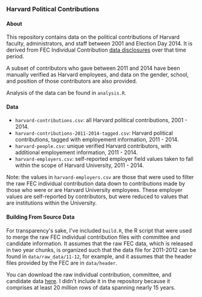 ### Harvard Political Contributions

#### About

This repository contains data on the political contributions of Harvard faculty, administrators, and staff between 2001 and Election Day 2014. It is derived from FEC Individual Contribution [data disclosures](http://www.fec.gov/finance/disclosure/ftpdet.shtml) over that time period. 

A subset of contributors who gave between 2011 and 2014 have been manually verified as Harvard employees, and data on the gender, school, and position of those contributors are also provided. 

Analysis of the data can be found in ```analysis.R```.

#### Data

* ```harvard-contributions.csv```: all Harvard political contributions, 2001 - 2014. 
* ```harvard-contributions-2011-2014-tagged.csv```: Harvard political contributions, tagged with employement information, 2011 - 2014. 
* ```harvard-people.csv```: unique verified Harvard contributors, with additional employement information, 2011 - 2014.  
* ```harvard-employers.csv```: self-reported employer field values taken to fall within the scope of Harvard University, 2011 - 2014. 

Note: the values in ```harvard-employers.csv``` are those that were used to filter the raw FEC individual contribution data down to contributions made by those who were or are Harvard University employees. These employer values are self-reported by contributors, but were reduced to values that are institutions within the University. 

#### Building From Source Data

For transparency's sake, I've included ```build.R```, the R script that were used to  merge the raw FEC individual contribution files with committee and candidate information. It assumes that the raw FEC data, which is released in two year chunks, is organized such that the data file for 2011-2012 can be found in ```data/raw_data/11-12```, for example, and it assumes that the header files provided by the FEC are in ```data/header```. 

You can download the raw individual contribution, committee, and candidate data [here](http://www.fec.gov/finance/disclosure/ftpdet.shtml). I didn't include it in the repository because it comprises at least 20 million rows of data spanning nearly 15 years.  
